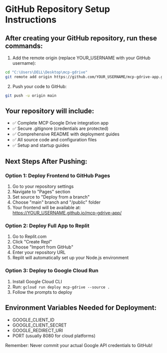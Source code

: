# GitHub Repository Setup Instructions

## After creating your GitHub repository, run these commands:

1. Add the remote origin (replace YOUR_USERNAME with your GitHub username):
```bash
cd "C:\Users\DELL\Desktop\mcp-gdrive"
git remote add origin https://github.com/YOUR_USERNAME/mcp-gdrive-app.git
```

2. Push your code to GitHub:
```bash
git push -u origin main
```

## Your repository will include:
- ✅ Complete MCP Google Drive integration app
- ✅ Secure .gitignore (credentials are protected)
- ✅ Comprehensive README with deployment guides
- ✅ All source code and configuration files
- ✅ Setup and startup guides

## Next Steps After Pushing:

### Option 1: Deploy Frontend to GitHub Pages
1. Go to your repository settings
2. Navigate to "Pages" section
3. Set source to "Deploy from a branch"
4. Choose "main" branch and "/public" folder
5. Your frontend will be available at: https://YOUR_USERNAME.github.io/mcp-gdrive-app/

### Option 2: Deploy Full App to Replit
1. Go to Replit.com
2. Click "Create Repl"
3. Choose "Import from GitHub"
4. Enter your repository URL
5. Replit will automatically set up your Node.js environment

### Option 3: Deploy to Google Cloud Run
1. Install Google Cloud CLI
2. Run: `gcloud run deploy mcp-gdrive --source .`
3. Follow the prompts to deploy

## Environment Variables Needed for Deployment:
- GOOGLE_CLIENT_ID
- GOOGLE_CLIENT_SECRET  
- GOOGLE_REDIRECT_URI
- PORT (usually 8080 for cloud platforms)

Remember: Never commit your actual Google API credentials to GitHub!
